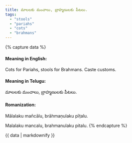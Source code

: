 ```yaml
---
title: మాలలకు మంచాలు, బ్రాహ్మణులకు పీటలు.
tags:
  - "stools"
  - "pariahs"
  - "cots"
  - "brahmans"
---
```


{% capture data %}
#### Meaning in English:
Cots for Pariahs, stools for Brahmans.
Caste customs.

#### Meaning in Telugu:
మాలలకు మంచాలు, బ్రాహ్మణులకు పీటలు.

#### Romanization:
Mālalaku man̄cālu, brāhmaṇulaku pīṭalu.

Malalaku mancalu, brahmanulaku pitalu.
{% endcapture %}

{{ data | markdownify }}

